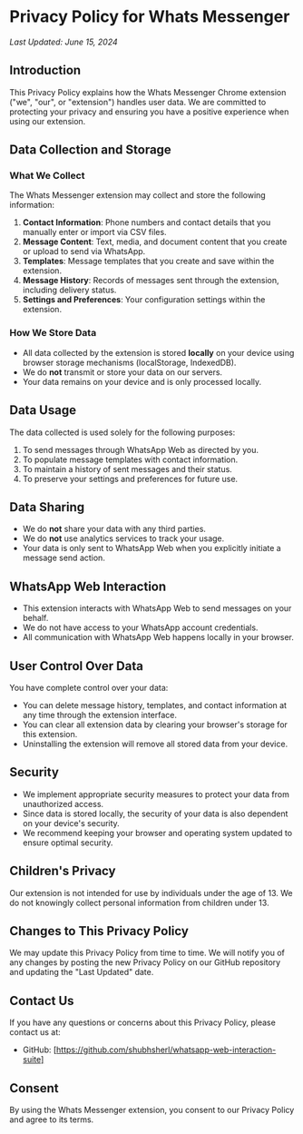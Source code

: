 # Privacy Policy for Whats Messenger

*Last Updated: June 15, 2024*

## Introduction

This Privacy Policy explains how the Whats Messenger Chrome extension ("we", "our", or "extension") handles user data. We are committed to protecting your privacy and ensuring you have a positive experience when using our extension.

## Data Collection and Storage

### What We Collect

The Whats Messenger extension may collect and store the following information:

1. **Contact Information**: Phone numbers and contact details that you manually enter or import via CSV files.
2. **Message Content**: Text, media, and document content that you create or upload to send via WhatsApp.
3. **Templates**: Message templates that you create and save within the extension.
4. **Message History**: Records of messages sent through the extension, including delivery status.
5. **Settings and Preferences**: Your configuration settings within the extension.

### How We Store Data

- All data collected by the extension is stored **locally** on your device using browser storage mechanisms (localStorage, IndexedDB).
- We do **not** transmit or store your data on our servers.
- Your data remains on your device and is only processed locally.

## Data Usage

The data collected is used solely for the following purposes:

1. To send messages through WhatsApp Web as directed by you.
2. To populate message templates with contact information.
3. To maintain a history of sent messages and their status.
4. To preserve your settings and preferences for future use.

## Data Sharing

- We do **not** share your data with any third parties.
- We do **not** use analytics services to track your usage.
- Your data is only sent to WhatsApp Web when you explicitly initiate a message send action.

## WhatsApp Web Interaction

- This extension interacts with WhatsApp Web to send messages on your behalf.
- We do not have access to your WhatsApp account credentials.
- All communication with WhatsApp Web happens locally in your browser.

## User Control Over Data

You have complete control over your data:

- You can delete message history, templates, and contact information at any time through the extension interface.
- You can clear all extension data by clearing your browser's storage for this extension.
- Uninstalling the extension will remove all stored data from your device.

## Security

- We implement appropriate security measures to protect your data from unauthorized access.
- Since data is stored locally, the security of your data is also dependent on your device's security.
- We recommend keeping your browser and operating system updated to ensure optimal security.

## Children's Privacy

Our extension is not intended for use by individuals under the age of 13. We do not knowingly collect personal information from children under 13.

## Changes to This Privacy Policy

We may update this Privacy Policy from time to time. We will notify you of any changes by posting the new Privacy Policy on our GitHub repository and updating the "Last Updated" date.

## Contact Us

If you have any questions or concerns about this Privacy Policy, please contact us at:

- GitHub: [https://github.com/shubhsherl/whatsapp-web-interaction-suite]

## Consent

By using the Whats Messenger extension, you consent to our Privacy Policy and agree to its terms. 